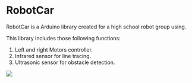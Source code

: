 # RobotCar
RobotCar is a Arduino library created for a high school robot group using.

This library includes those following functions:
1.  Left and right Motors controller.
2.  Infrared sensor for line tracing.
3.  Ultrasonic sensor for obstacle detection.

![](./blob/master/Installation_guide/img26.jpg)
